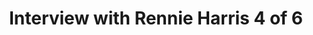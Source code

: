 ---
layout: manifest
title: Interview with Rennie Harris 4 of 6
manifest_name: interview-with-rennie-harris-4-of-6

---